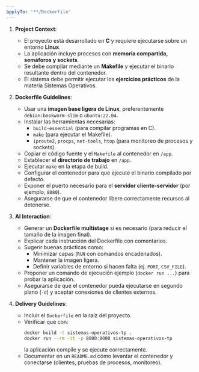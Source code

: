 ```yaml
---
applyTo: '**/Dockerfile'
---
```


1. **Project Context**:
   - El proyecto está desarrollado en **C** y requiere ejecutarse sobre un entorno **Linux**.
   - La aplicación incluye procesos con **memoria compartida, semáforos y sockets**.
   - Se debe compilar mediante un **Makefile** y ejecutar el binario resultante dentro del contenedor.
   - El sistema debe permitir ejecutar los **ejercicios prácticos** de la materia Sistemas Operativos.

2. **Dockerfile Guidelines**:
   - Usar una **imagen base ligera de Linux**, preferentemente `debian:bookworm-slim` o `ubuntu:22.04`.
   - Instalar las herramientas necesarias:
     - `build-essential` (para compilar programas en C).
     - `make` (para ejecutar el Makefile).
     - `iproute2`, `procps`, `net-tools`, `htop` (para monitoreo de procesos y sockets).
   - Copiar el código fuente y el `Makefile` al contenedor en `/app`.
   - Establecer el **directorio de trabajo** en `/app`.
   - Ejecutar `make` en la etapa de build.
   - Configurar el contenedor para que ejecute el binario compilado por defecto.
   - Exponer el puerto necesario para el **servidor cliente-servidor** (por ejemplo, `8080`).
   - Asegurarse de que el contenedor libere correctamente recursos al detenerse.

3. **AI Interaction**:
   - Generar un **Dockerfile multistage** si es necesario (para reducir el tamaño de la imagen final).
   - Explicar cada instrucción del Dockerfile con comentarios.
   - Sugerir buenas prácticas como:
     - Minimizar capas (`RUN` con comandos encadenados).
     - Mantener la imagen ligera.
     - Definir variables de entorno si hacen falta (ej. `PORT`, `CSV_FILE`).
   - Proponer un comando de ejecución ejemplo (`docker run ...`) para probar la aplicación.
   - Asegurarse de que el contenedor pueda ejecutarse en segundo plano (`-d`) y aceptar conexiones de clientes externos.

4. **Delivery Guidelines**:
   - Incluir el `Dockerfile` en la raíz del proyecto.
   - Verificar que con:
     ```bash
     docker build -t sistemas-operativos-tp .
     docker run --rm -it -p 8080:8080 sistemas-operativos-tp
     ```
     la aplicación compile y se ejecute correctamente.
   - Documentar en un `README.md` cómo levantar el contenedor y conectarse (clientes, pruebas de procesos, monitoreo).


